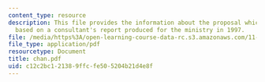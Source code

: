 ```yaml
---
content_type: resource
description: This file provides the information about the proposal which is primarily
  based on a consultant's report produced for the ministry in 1997.
file: /media/https%3A/open-learning-course-data-rc.s3.amazonaws.com/11-479-water-and-sanitation-infrastructure-planning-in-developing-countries-spring-2005/c12c2bc121389ffcfe505204b21d4e8f_chan.pdf
file_type: application/pdf
resourcetype: Document
title: chan.pdf
uid: c12c2bc1-2138-9ffc-fe50-5204b21d4e8f
---
```

